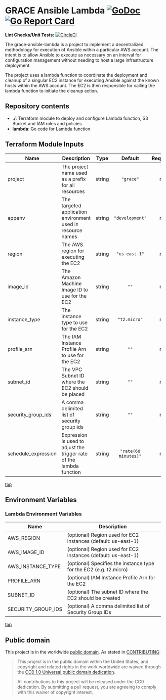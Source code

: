 # GRACE Ansible Lambda [![GoDoc](https://godoc.org/github.com/GSA/grace-ansible-lambda?status.svg)](https://godoc.org/github.com/GSA/grace-ansible-lambda) [![Go Report Card](https://goreportcard.com/badge/gojp/goreportcard)](https://goreportcard.com/report/github.com/GSA/grace-ansible-lambda)

**Lint Checks/Unit Tests:** [![CircleCI](https://circleci.com/gh/GSA/grace-ansible-lambda.svg?style=shield)](https://circleci.com/gh/GSA/grace-ansible-lambda)

The grace-ansible-lambda is a project to implement a decentralized methodology for execution of Ansible within a particular AWS account. The intent is to allow Ansible to execute as necessary on an interval for configuration management without needing to host a large infrastructure deployment.

The project uses a lambda function to coordinate the deployment and cleanup of a singular EC2 instance for executing Ansible against the known hosts within the AWS account. The EC2 is then responsible for calling the lambda function to initiate the cleanup action.

## Repository contents

- **./**: Terraform module to deploy and configure Lambda function, S3 Bucket and IAM roles and policies
- **lambda**: Go code for Lambda function

## Terraform Module Inputs

| Name | Description | Type | Default | Required |
|------|-------------|:----:|:-----:|:-----:|
| project | The project name used as a prefix for all resources | string | `"grace"` | no |
| appenv | The targeted application environment used in resource names | string | `"development"` | no |
| region | The AWS region for executing the EC2 | string | `"us-east-1"` | no |
| image_id | The Amazon Machine Image ID to use for the EC2 | string | `""` | no |
| instance_type | The instance type to use for the EC2 | string | `"t2.micro"` | no |
| profile_arn | The IAM Instance Profile Arn to use for the EC2 | string | `""` | no |
| subnet_id | The VPC Subnet ID where the EC2 should be placed | string | `""` | no |
| security_group_ids | A comma delimited list of security group ids | string | `""` | no |
| schedule_expression | Expression is used to adjust the trigger rate of the lambda function | string | `"rate(60 minutes)"` | no |

[top](#top)

## Environment Variables

### Lambda Environment Variables

| Name                 | Description |
| -------------------- | ------------|
| AWS_REGION           | (optional) Region used for EC2 instances (default: us-east-1) |
| AWS_IMAGE_ID         | (optional) Region used for EC2 instances (default: us-east-1) |
| AWS_INSTANCE_TYPE    | (optional) Specifies the instance type for the EC2 (e.g. t2.micro) |
| PROFILE_ARN          | (optional) IAM Instance Profile Arn for the EC2 |
| SUBNET_ID            | (optional) The subnet ID where the EC2 should be created |
| SECURITY_GROUP_IDS   | (optional) A comma delimited list of Security Group IDs |

[top](#top)

## Public domain

This project is in the worldwide [public domain](LICENSE.md). As stated in [CONTRIBUTING](CONTRIBUTING.md):

> This project is in the public domain within the United States, and copyright and related rights in the work worldwide are waived through the [CC0 1.0 Universal public domain dedication](https://creativecommons.org/publicdomain/zero/1.0/).
>
> All contributions to this project will be released under the CC0 dedication. By submitting a pull request, you are agreeing to comply with this waiver of copyright interest.